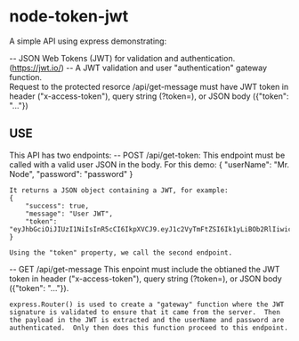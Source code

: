 # node-token-jwt

A simple API using express demonstrating:

-- JSON Web Tokens (JWT) for validation and authentication.  (https://jwt.io/)
-- A JWT validation and user "authentication" gateway function.  
    Request to the protected resorce /api/get-message must have JWT token in header ("x-access-token"), query string (?token=), or JSON body ({"token": "..."})

## USE
This API has two endpoints:
-- POST /api/get-token:
    This endpoint must be called with a valid user JSON in the body.  For this demo:
    {
        "userName": "Mr. Node",
        "password": "password"
    }

    It returns a JSON object containing a JWT, for example:
    {
        "success": true,
        "message": "User JWT",
        "token": "eyJhbGciOiJIUzI1NiIsInR5cCI6IkpXVCJ9.eyJ1c2VyTmFtZSI6Ik1yLiBOb2RlIiwicGFzc3dvcmQiOiJwYXNzd29yZCIsImlhdCI6MTUyNDUwOTU5NywiZXhwIjoxNTI0NTExMDM3fQ.rtBhPdZC_ULbvEWnMmyN1etqArfr9SrvDBQ_dEwX5D4"
    }

    Using the "token" property, we call the second endpoint.

-- GET /api/get-message
    This enpoint must include the obtianed  the JWT token in header ("x-access-token"), query string (?token=), or JSON body ({"token": "..."}).

    express.Router() is used to create a "gateway" function where the JWT signature is validated to ensure that it came from the server.  Then the payload in the JWT is extracted and the userName and password are authenticated.  Only then does this function proceed to this endpoint.